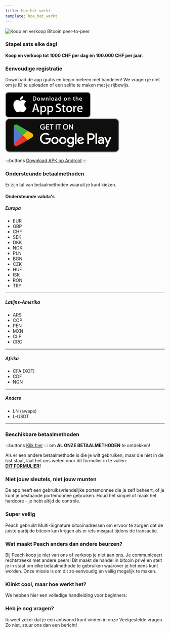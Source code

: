 ```yaml
---
title: Hoe het werkt
template: hoe_het_werkt
---
```


<!--[teaser]-->

![Koop en verkoop Bitcoin peer-to-peer](/img/how-it-works/buy-and-sell-bitcoin-peer-to-peer.png)

### Stapel sats <span>elke dag</span>!

**Koop en verkoop tot 1000 CHF per dag en 100.000 CHF per jaar.**

<!--[easy_registration]-->

### Eenvoudige registratie

Download de app gratis en begin meteen met handelen! We vragen je niet om je ID te uploaden of een selfie te maken met je rijbewijs.

<div>
  <div class="md:flex items-end">
    <a href="https://testflight.apple.com/join/wfSPFEWG"><img class="h-180px md:h-90px" src="/img/home/download-on-the-app-store.svg" alt="Downloaden in de App Store"></a>
    <a class="md:ml-4" href="https://play.google.com/store/apps/details?id=com.peachbitcoin.peach.mainnet"><img class="h-180px md:h-90px" src="/img/home/get-it-on-google-play.svg" alt="Downloaden in de Google Play Store"></a>
  </div>

:::buttons
[Download APK op Android](/apk/)
:::

</div>

<!--[payment_methods]-->

### Ondersteunde betaalmethoden

Er zijn tal van betaalmethoden waaruit je kunt kiezen.<br>

#### Ondersteunde valuta's

##### Europa

- EUR
- GBP
- CHF
- SEK
- DKK
- NOK
- PLN
- BGN
- CZK
- HUF
- ISK
- RON
- TRY

---

##### Latijns-Amerika

- ARS
- COP
- PEN
- MXN
- CLP
- CRC

---

##### Afrika

- CFA (XOF)
- CDF
- NGN

---

##### Anders

- LN (swaps)
- L-USDT

---

### Beschikbare betaalmethoden

:::buttons
[Klik hier](https://docs.google.com/spreadsheets/d/1uqotdlQ1woALJnsLOJMwe21J4KvTvv3cnEqERqCUicg/?usp=sharing)
:::
om **AL ONZE BETAALMETHODEN** te ontdekken!

Als er een andere betaalmethode is die je wilt gebruiken, maar die niet in de lijst staat, laat het ons weten door dit formulier in te vullen:
<br>
**[DIT FORMULIER](https://ncxldazr6m4.typeform.com/to/SJljDnae)!**

<!--[self_custody]-->

### Niet jouw sleutels, niet jouw munten

De app heeft een gebruiksvriendelijke portemonnee die je zelf beheert, of je kunt je bestaande portemonnee gebruiken. Houd het simpel of maak het hardcore - je hebt altijd de controle.

<!--[security]-->

### Super veilig

Peach gebruikt Multi-Signature bitcoinadressen om ervoor te zorgen dat de juiste partij de bitcoin kan krijgen als er iets misgaat tijdens de transactie.

<!--[difference]-->

### Wat maakt Peach anders dan andere beurzen?

Bij Peach koop je niet van ons of verkoop je niet aan ons.
Je communiceert rechtstreeks met andere peers!
Dit maakt de handel in bitcoin privé en stelt je in staat om elke betaalmethode te gebruiken waarover je het eens kunt worden.
Onze missie is om dit zo eenvoudig en veilig mogelijk te maken.

<!--[sounds_cool]-->

### Klinkt cool, maar hoe werkt het?

We hebben hier een volledige handleiding voor beginners:

<!--[questions]-->

### Heb je nog vragen?

Ik weet zeker dat je een antwoord kunt vinden in onze Veelgestelde vragen.
Zo niet, stuur ons dan een bericht!
